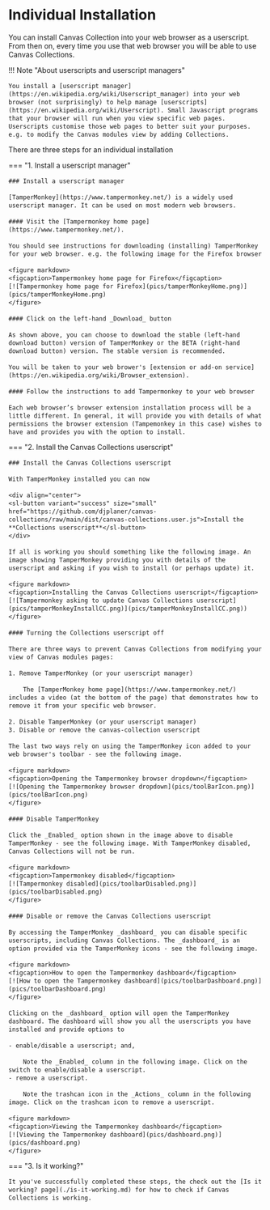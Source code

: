 # Individual Installation

You can install Canvas Collection into your web browser as a userscript. From then on, every time you use that web browser you will be able to use Canvas Collections.

!!! Note "About userscripts and userscript managers"

    You install a [userscript manager](https://en.wikipedia.org/wiki/Userscript_manager) into your web browser (not surprisingly) to help manage [userscripts](https://en.wikipedia.org/wiki/Userscript). Small Javascript programs that your browser will run when you view specific web pages. Userscripts customise those web pages to better suit your purposes. e.g. to modify the Canvas modules view by adding Collections.


There are three steps for an individual installation

=== "1. Install a userscript manager"

    ### Install a userscript manager

    [TamperMonkey](https://www.tampermonkey.net/) is a widely used userscript manager. It can be used on most modern web browsers. 

    #### Visit the [Tampermonkey home page](https://www.tampermonkey.net/).

    You should see instructions for downloading (installing) TamperMonkey for your web browser. e.g. the following image for the Firefox browser

    <figure markdown>
    <figcaption>Tampermonkey home page for Firefox</figcaption>
    [![Tampermonkey home page for Firefox](pics/tamperMonkeyHome.png)](pics/tamperMonkeyHome.png)  
    </figure>

    #### Click on the left-hand _Download_ button

    As shown above, you can choose to download the stable (left-hand download button) version of TamperMonkey or the BETA (right-hand download button) version. The stable version is recommended.

    You will be taken to your web brower's [extension or add-on service](https://en.wikipedia.org/wiki/Browser_extension).

    #### Follow the instructions to add Tampermonkey to your web browser

    Each web browser’s browser extension installation process will be a little different. In general, it will provide you with details of what permissions the browser extension (Tampemonkey in this case) wishes to have and provides you with the option to install.

=== "2. Install the Canvas Collections userscript"

    ### Install the Canvas Collections userscript

    With TamperMonkey installed you can now 

    <div align="center">
    <sl-button variant="success" size="small" href="https://github.com/djplaner/canvas-collections/raw/main/dist/canvas-collections.user.js">Install the **Collections userscript**</sl-button>
    </div>
    
    If all is working you should something like the following image. An image showing TamperMonkey providing you with details of the userscript and asking if you wish to install (or perhaps update) it.

    <figure markdown>
    <figcaption>Installing the Canvas Collections userscript</figcaption>
    [![Tampermonkey asking to update Canvas Collections userscript](pics/tamperMonkeyInstallCC.png)](pics/tamperMonkeyInstallCC.png))  
    </figure>

    #### Turning the Collections userscript off

    There are three ways to prevent Canvas Collections from modifying your view of Canvas modules pages:

    1. Remove TamperMonkey (or your userscript manager)

        The [TamperMonkey home page](https://www.tampermonkey.net/) includes a video (at the bottom of the page) that demonstrates how to remove it from your specific web browser.

    2. Disable TamperMonkey (or your userscript manager)
    3. Disable or remove the canvas-collection userscript

    The last two ways rely on using the TamperMonkey icon added to your web browser's toolbar - see the following image.

    <figure markdown>
    <figcaption>Opening the Tampermonkey browser dropdown</figcaption>
    [![Opening the Tampermonkey browser dropdown](pics/toolBarIcon.png)](pics/toolBarIcon.png)  
    </figure>

    #### Disable TamperMonkey

    Click the _Enabled_ option shown in the image above to disable TamperMonkey - see the following image. With TamperMonkey disabled, Canvas Collections will not be run.

    <figure markdown>
    <figcaption>Tampermonkey disabled</figcaption>
    [![Tampermonkey disabled](pics/toolbarDisabled.png)](pics/toolbarDisabled.png)
    </figure>

    #### Disable or remove the Canvas Collections userscript

    By accessing the TamperMonkey _dashboard_ you can disable specific userscripts, including Canvas Collections. The _dashboard_ is an option provided via the TamperMonkey icons - see the following image.

    <figure markdown>
    <figcaption>How to open the Tampermonkey dashboard</figcaption>
    [![How to open the Tampermonkey dashboard](pics/toolbarDashboard.png)](pics/toolbarDashboard.png)  
    </figure>

    Clicking on the _dashboard_ option will open the TamperMonkey dashboard. The dashboard will show you all the userscripts you have installed and provide options to 

    - enable/disable a userscript; and,

        Note the _Enabled_ column in the following image. Click on the switch to enable/disable a userscript.
    - remove a userscript.

        Note the trashcan icon in the _Actions_ column in the following image. Click on the trashcan icon to remove a userscript.

    <figure markdown>
    <figcaption>Viewing the Tampermonkey dashboard</figcaption>
    [![Viewing the Tampermonkey dashboard](pics/dashboard.png)](pics/dashboard.png)
    </figure>

=== "3. Is it working?"

    It you've successfully completed these steps, the check out the [Is it working? page](./is-it-working.md) for how to check if Canvas Collections is working.



<link rel="stylesheet" href="https://cdn.jsdelivr.net/npm/@shoelace-style/shoelace@2.0.0/dist/themes/light.css" />
<script type="module" src="https://cdn.jsdelivr.net/npm/@shoelace-style/shoelace@2.0.0/dist/shoelace.js"></script>
